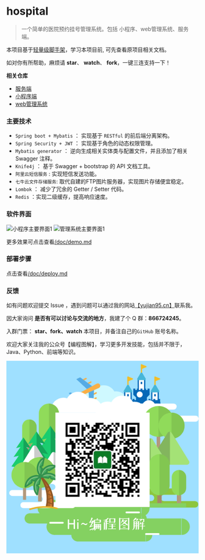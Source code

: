 # hospital

> 一个简单的医院预约挂号管理系统。包括 小程序、web管理系统、服务端。

本项目基于[轻量级脚手架](https://github.com/YuJian95/base-service)，学习本项目前, 可先查看原项目相关文档。

如对你有所帮助，麻烦请 **star**、 **watch**、 **fork**，一键三连支持一下！

**相关仓库**

- [服务端](https://github.com/YuJian95/hospital)
- [小程序端](https://gitee.com/yyyangyx/appointment-wxapp)
- [web管理系统](https://gitee.com/yyyangyx/appointment-admin)

### 主要技术

- `Spring boot + Mybatis` ： 实现基于 `RESTful` 的前后端分离架构。
- `Spring Security + JWT` ： 实现基于角色的动态权限管理。
- `Mybatis generator` ： 逆向生成相关实体类与配置文件，并且添加了相关 Swagger 注释。
- `Knife4j` ： 基于 Swagger + bootstrap 的 API 文档工具。 
- `阿里云短信服务` : 实现短信发送功能。
- `七牛云文件存储服务`: 取代自建的FTP图片服务器，实现图片存储便宜稳定。
- `Lombok` ： 减少了冗余的 Getter / Setter 代码。
- `Redis` ：实现二级缓存，提高响应速度。

### 软件界面

![小程序主要界面1](http://yujian95.cn/post/min-program-hospital-appointment/wx-1.png)
![管理系统主要界面1](http://yujian95.cn/post/min-program-hospital-appointment/admin-1.png)

更多效果可点击查看[/doc/demo.md](doc/demo.md)

### 部署步骤

点击查看[/doc/deploy.md](doc/deploy.md)

### 反馈

如有问题欢迎提交 Issue ，遇到问题可以通过我的网站[【yujian95.cn】](https://yujian95.cn/post/about.html)联系我。

因大家询问 **是否有可以讨论与交流的地方**，我建了个 Q 群：**866724245**。

入群门票： **star、fork、watch** 本项目，并备注自己的`GitHub` 账号名称。

欢迎大家关注我的公众号【编程图解】，学习更多开发技能，包括并不限于，Java、Python、前端等知识。

![微信搜索【编程图解】](doc/yujian95.jpg)